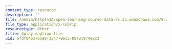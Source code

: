 ```yaml
---
content_type: resource
description: ''
file: /media/https%3A/open-learning-course-data-rc.s3.amazonaws.com/8-286-the-early-universe-fall-2013/6fdf046365e8354796c389a2c974e2c3_6b83DypBeYg.srt
file_type: application/x-subrip
resourcetype: Other
title: 3play caption file
uid: 6fdf0463-65e8-3547-96c3-89a2c974e2c3
---
```

